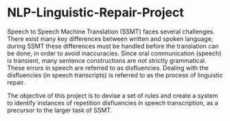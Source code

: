 # NLP-Linguistic-Repair-Project

Speech to Speech Machine Translation (SSMT) faces several challenges. There exist many key differences between written and spoken language; during SSMT these differences must be handled before the translation can be done, in order to avoid inaccuracies. Since oral communication (speech) is transient, many sentence constructions are not strictly grammatical. These errors in speech are referred to as disfluencies. Dealing with the disfluencies (in speech transcripts) is referred to as the process of linguistic repair.

The objective of this project is to devise a set of rules and create a system to identify instances of repetition disfluencies in speech transcription, as a precursor to the larger task of SSMT.
